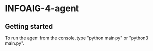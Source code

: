 # INFOAIG-4-agent



## Getting started

To run the agent from the console, type "python main.py" or "python3 main.py".